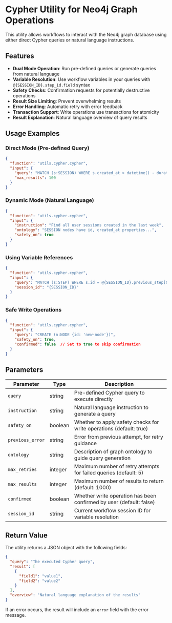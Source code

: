 # Cypher Utility for Neo4j Graph Operations

This utility allows workflows to interact with the Neo4j graph database using either direct Cypher queries or natural language instructions.

## Features

- **Dual Mode Operation**: Run pre-defined queries or generate queries from natural language
- **Variable Resolution**: Use workflow variables in your queries with `@{SESSION_ID}.step_id.field` syntax
- **Safety Checks**: Confirmation requests for potentially destructive operations
- **Result Size Limiting**: Prevent overwhelming results
- **Error Handling**: Automatic retry with error feedback
- **Transaction Support**: Write operations use transactions for atomicity
- **Result Explanation**: Natural language overview of query results

## Usage Examples

### Direct Mode (Pre-defined Query)

```json
{
  "function": "utils.cypher.cypher",
  "input": {
    "query": "MATCH (s:SESSION) WHERE s.created_at > datetime() - duration('P7D') RETURN s",
    "max_results": 100
  }
}
```

### Dynamic Mode (Natural Language)

```json
{
  "function": "utils.cypher.cypher",
  "input": {
    "instruction": "Find all user sessions created in the last week",
    "ontology": "SESSION nodes have id, created_at properties...",
    "safety_on": true
  }
}
```

### Using Variable References

```json
{
  "function": "utils.cypher.cypher",
  "input": {
    "query": "MATCH (s:STEP) WHERE s.id = @{SESSION_ID}.previous_step[0].value RETURN s",
    "session_id": "{SESSION_ID}"
  }
}
```

### Safe Write Operations

```json
{
  "function": "utils.cypher.cypher",
  "input": {
    "query": "CREATE (n:NODE {id: 'new-node'})",
    "safety_on": true,
    "confirmed": false  // Set to true to skip confirmation
  }
}
```

## Parameters

| Parameter | Type | Description |
|-----------|------|-------------|
| `query` | string | Pre-defined Cypher query to execute directly |
| `instruction` | string | Natural language instruction to generate a query |
| `safety_on` | boolean | Whether to apply safety checks for write operations (default: true) |
| `previous_error` | string | Error from previous attempt, for retry guidance |
| `ontology` | string | Description of graph ontology to guide query generation |
| `max_retries` | integer | Maximum number of retry attempts for failed queries (default: 5) |
| `max_results` | integer | Maximum number of results to return (default: 1000) |
| `confirmed` | boolean | Whether write operation has been confirmed by user (default: false) |
| `session_id` | string | Current workflow session ID for variable resolution |

## Return Value

The utility returns a JSON object with the following fields:

```json
{
  "query": "The executed Cypher query",
  "result": [
    {
      "field1": "value1",
      "field2": "value2"
    }
  ],
  "overview": "Natural language explanation of the results"
}
```

If an error occurs, the result will include an `error` field with the error message. 